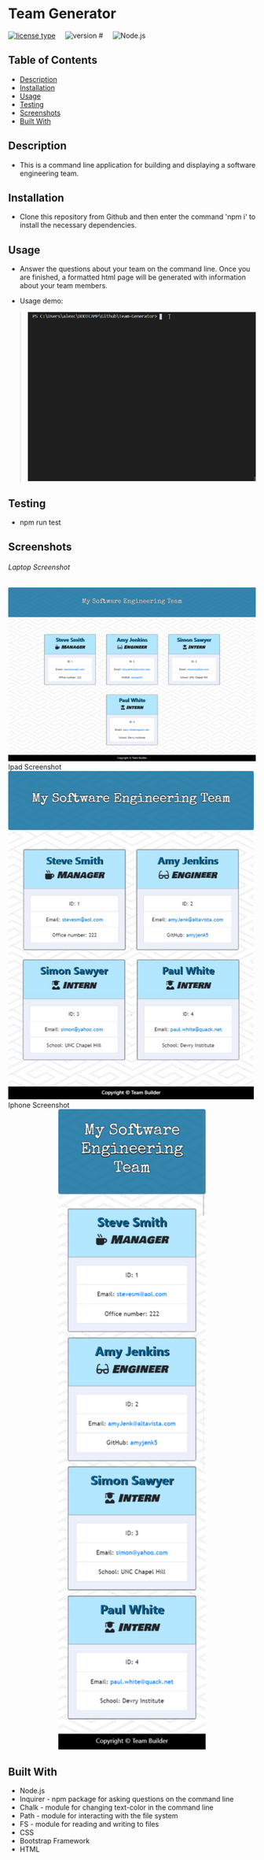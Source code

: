 # Team Generator
[![license type](https://img.shields.io/badge/License-None-yellow)](#License) &nbsp;&nbsp;&nbsp; 	 ![version #](https://img.shields.io/badge/Version-1.0-blue) &nbsp;&nbsp;&nbsp; 	 ![Node.js](https://img.shields.io/badge/Built_with-Node.js-green) 
## Table of Contents  

* [Description](#Description)
* [Installation](#Installation)
* [Usage](#Usage)
* [Testing](#Testing)
* [Screenshots](#Screenshots)
* [Built With](#Built-With)

## Description  

  * This is a command line application for building and displaying a software engineering team. 
 
## Installation  

  * Clone this repository from Github and then enter the command 'npm i' to install the necessary dependencies. 
 
## Usage  

  * Answer the questions about your team on the command line.  Once you are finished, a formatted html page will be generated with information about your team members. 

  * Usage demo:

><div align="center"><img  alt="usage.gif" src= "appUse.gif" width="600px" /></div>

 
## Testing  

  * npm run test 
 
 
## Screenshots  
###### Laptop Screenshot    
<img  alt="Laptop Screenshot" src= "ssLaptop.png" width="600px" />  
 Ipad Screenshot    
<img  alt="Ipad Screenshot" src= "ssIpad.jpg" width="500px" />
 Iphone Screenshot  
<div align="center"><img  alt="Iphone Screensho" src= "ssIphone.png" width="300px" /></div>
 
## Built With  

* Node.js
* Inquirer - npm package for asking questions on the command line
* Chalk - module for changing text-color in the command line
* Path - module for interacting with the file system
* FS - module for reading and writing to files
* CSS
* Bootstrap Framework
* HTML
